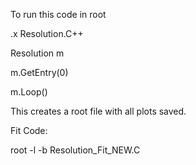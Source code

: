 To run this code in root

.x Resolution.C++

Resolution m

m.GetEntry(0)

m.Loop()

This creates a root file with all plots saved.

Fit Code:

root -l -b Resolution_Fit_NEW.C

